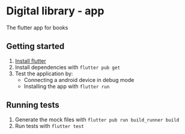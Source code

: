 # Digital library - app

The flutter app for books

## Getting started
 1. [Install flutter](https://docs.flutter.dev/get-started/install)
 2. Install dependencies with `flutter pub get`
 3. Test the application by:
    - Connecting a android device in debug mode
    - Installing the app with `flutter run`

## Running tests
 1. Generate the mock files with `flutter pub run build_runner build`
 2. Run tests with `flutter test`
